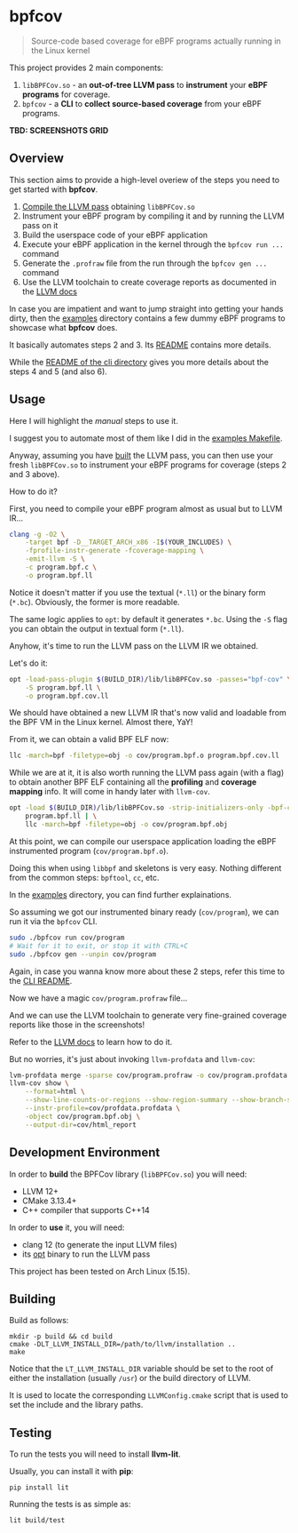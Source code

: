 # bpfcov

> Source-code based coverage for eBPF programs actually running in the Linux kernel

This project provides 2 main components:

1. `libBPFCov.so` - an **out-of-tree LLVM pass** to **instrument** your **eBPF programs** for coverage.
2. `bpfcov` - a **CLI** to **collect source-based coverage** from your eBPF programs.

**TBD: SCREENSHOTS GRID**

## Overview

This section aims to provide a high-level overiew of the steps you need to get started with **bpfcov**.

1. [Compile the LLVM pass](#building) obtaining `libBPFCov.so`
2. Instrument your eBPF program by compiling it and by running the LLVM pass on it
3. Build the userspace code of your eBPF application
4. Execute your eBPF application in the kernel through the `bpfcov run ...` command
5. Generate the `.profraw` file from the run through the `bpfcov gen ...` command
6. Use the LLVM toolchain to create coverage reports as documented in the [LLVM docs](https://clang.llvm.org/docs/SourceBasedCodeCoverage.html#creating-coverage-reports)

In case you are impatient and want to jump straight into getting your hands dirty, then the [examples](examples/) directory contains a few dummy eBPF programs to showcase what **bpfcov** does.

It basically automates steps 2 and 3. Its [README](examples/README.md) contains more details.

While the [README of the cli directory](cli/README.md) gives you more details about the steps 4 and 5 (and also 6).

## Usage

Here I will highlight the _manual_ steps to use it.

I suggest you to automate most of them like I did in the [examples Makefile](examples/src/Makefile).

Anyway, assuming you have [built](#building) the LLVM pass, you can then use your fresh `libBPFCov.so` to instrument your eBPF programs for coverage (steps 2 and 3 above).

How to do it?

First, you need to compile your eBPF program almost as usual but to LLVM IR...

```bash
clang -g -O2 \
    -target bpf -D__TARGET_ARCH_x86 -I$(YOUR_INCLUDES) \
    -fprofile-instr-generate -fcoverage-mapping \
    -emit-llvm -S \
    -c program.bpf.c \
    -o program.bpf.ll
```

Notice it doesn't matter if you use the textual (`*.ll`) or the binary form (`*.bc`).
Obviously, the former is more readable.

The same logic applies to `opt`: by default it generates `*.bc`.
Using the `-S` flag you can obtain the output in textual form (`*.ll`).

Anyhow, it's time to run the LLVM pass on the LLVM IR we obtained.

Let's do it:

```bash
opt -load-pass-plugin $(BUILD_DIR)/lib/libBPFCov.so -passes="bpf-cov" \
    -S program.bpf.ll \
    -o program.bpf.cov.ll
```

We should have obtained a new LLVM IR that's now valid and loadable from the BPF VM in the Linux kernel. Almost there, YaY!

From it, we can obtain a valid BPF ELF now:

```bash
llc -march=bpf -filetype=obj -o cov/program.bpf.o program.bpf.cov.ll
```

While we are at it, it is also worth running the LLVM pass again (with a flag) to obtain another BPF ELF containing all the **profiling** and **coverage mapping** info.
It will come in handy later with `llvm-cov`.

```bash
opt -load $(BUILD_DIR)/lib/libBPFCov.so -strip-initializers-only -bpf-cov \
    program.bpf.ll | \
    llc -march=bpf -filetype=obj -o cov/program.bpf.obj
```

At this point, we can compile our userspace application loading the eBPF instrumented program (`cov/program.bpf.o`).

Doing this when using `libbpf` and skeletons is very easy. Nothing different from the common steps: `bpftool`, `cc`, etc.

In the [examples](examples/) directory, you can find further explainations.

So assuming we got our instrumented binary ready (`cov/program`), we can run it via the `bpfcov` CLI.

```bash
sudo ./bpfcov run cov/program
# Wait for it to exit, or stop it with CTRL+C
sudo ./bpfcov gen --unpin cov/program
```

Again, in case you wanna know more about these 2 steps, refer this time to the [CLI README](cli/README.md).

Now we have a magic `cov/program.profraw` file...

And we can use the LLVM toolchain to generate very fine-grained coverage reports like those in the screenshots!

Refer to the [LLVM docs](https://clang.llvm.org/docs/SourceBasedCodeCoverage.html#creating-coverage-reports) to learn how to do it.

But no worries, it's just about invoking `llvm-profdata` and `llvm-cov`:

```bash
lvm-profdata merge -sparse cov/program.profraw -o cov/program.profdata
llvm-cov show \
    --format=html \
    --show-line-counts-or-regions --show-region-summary --show-branch-summary \
    --instr-profile=cov/profdata.profdata \
    -object cov/program.bpf.obj \
    --output-dir=cov/html_report
```


## Development Environment

In order to **build** the BPFCov library (`libBPFCov.so`) you will need:

- LLVM 12+
- CMake 3.13.4+
- C++ compiler that supports C++14

In order to **use** it, you will need:

- clang 12 (to generate the input LLVM files)
- its [opt](http://llvm.org/docs/CommandGuide/opt.html) binary to run the LLVM pass

This project has been tested on Arch Linux (5.15).

## Building

Build as follows:

```console
mkdir -p build && cd build
cmake -DLT_LLVM_INSTALL_DIR=/path/to/llvm/installation ..
make
```

Notice that the `LT_LLVM_INSTALL_DIR` variable should be set to the root of either the installation (usually `/usr`) or the build directory of LLVM.

It is used to locate the corresponding `LLVMConfig.cmake` script that is used to set the include and the
library paths.

## Testing

To run the tests you will need to install **llvm-lit**.

Usually, you can install it with **pip**:

```console
pip install lit
```

Running the tests is as simple as:

```console
lit build/test
```


